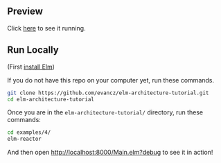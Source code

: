 ## Preview

Click [here](https://evancz.github.io/elm-architecture-tutorial/examples/4) to see it running.


## Run Locally

(First [install Elm](http://elm-lang.org/install))

If you do not have this repo on your computer yet, run these commands.

```bash
git clone https://github.com/evancz/elm-architecture-tutorial.git
cd elm-architecture-tutorial
```

Once you are in the `elm-architecture-tutorial/` directory, run these commands:

```bash
cd examples/4/
elm-reactor
```

And then open [http://localhost:8000/Main.elm?debug](http://localhost:8000/Main.elm?debug) to see it in action!
